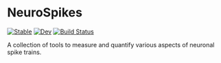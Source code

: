 # NeuroSpikes

[![Stable](https://img.shields.io/badge/docs-stable-blue.svg)](https://nishs1729.github.io/NeuroSpikes.jl/stable/)
[![Dev](https://img.shields.io/badge/docs-dev-blue.svg)](https://nishs1729.github.io/NeuroSpikes.jl/dev/)
[![Build Status](https://github.com/nishs1729/NeuroSpikes.jl/actions/workflows/CI.yml/badge.svg?branch=main)](https://github.com/nishs1729/NeuroSpikes.jl/actions/workflows/CI.yml?query=branch%3Amain)


A collection of tools to measure and quantify various aspects of neuronal spike trains.
